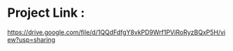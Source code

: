 # Project Link :

https://drive.google.com/file/d/1QQdFdfgY8vkPD9Wrf1PViRoRyzBQxP5H/view?usp=sharing
